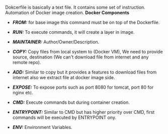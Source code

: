 Dokcerfile is basically a text file. It contains some set of instruction. Automation of Docker image creation.
**Docker Components**
- ***FROM:*** for base image this command must be on top of the Dockerfile.

- ***RUN:*** To execute commands, it will create a layer in image.

- ***MAINTAINER:*** Author/Owner/Description.

- ***COPY:*** Copy files from local system to (Docker VM), We need to provide source, destination (We can't download file from internet and any remote repo).

- ***ADD:*** Similar to copy but it provides a features to download files from internet also we extract file at docker image side.

- ***EXPOSE:*** To expose ports such as port 8080 for tomcat, port 80 for nginx etc.

- ***CMD:*** Execute commands but during container creation.

- ***ENTRYPOINT:*** Similar to CMD but has higher priority over CMD, first commands will be executed by ENTRYPOINT ony.

- ***ENV:*** Environment Variables.
